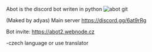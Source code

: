 Abot is the discord bot writen in python 
![abot git](https://user-images.githubusercontent.com/58272646/69755645-f006e780-1158-11ea-869b-1e1b2ebc85ae.png)

(Maked by adyas)
Main server https://discord.gg/6at9rRg

Bot invite: https://abot2.webnode.cz

-czech language or use translator 
